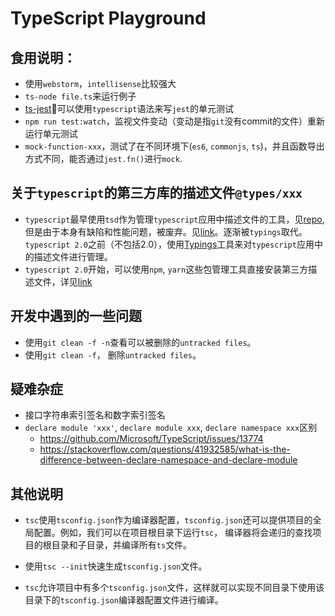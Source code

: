 # TypeScript Playground

## 食用说明：

* 使用`webstorm`，`intellisense`比较强大 
* `ts-node file.ts`来运行例子
* [ts-jest](https://github.com/kulshekhar/ts-jest)可以使用`typescript`语法来写`jest`的单元测试
* `npm run test:watch`，监视文件变动（变动是指`git`没有commit的文件）重新运行单元测试
* `mock-function-xxx`，测试了在不同环境下(`es6`, `commonjs`, `ts`)，并且函数导出方式不同，能否通过`jest.fn()`进行`mock`.

## 关于`typescript`的第三方库的描述文件`@types/xxx`

* `typescript`最早使用`tsd`作为管理`typescript`应用中描述文件的工具，见[repo](https://github.com/DefinitelyTyped/tsd), 但是由于本身有缺陷和性能问题，被废弃。见[link](https://stackoverflow.com/questions/35598876/why-is-tsd-deprecated)。逐渐被`typings`取代。`typescript 2.0`之前（不包括2.0），使用[Typings](https://github.com/typings/typings)工具来对`typescript`应用中的描述文件进行管理。
* `typescript 2.0`开始，可以使用`npm`, `yarn`这些包管理工具直接安装第三方描述文件，详见[link](https://tslang.cn/docs/handbook/declaration-files/consumption.html)

## 开发中遇到的一些问题

* 使用`git clean -f -n`查看可以被删除的`untracked files`。
* 使用`git clean -f`， 删除`untracked files`。


## 疑难杂症

* 接口字符串索引签名和数字索引签名
* `declare module 'xxx'`, `declare module xxx`, `declare namespace xxx`区别
  * https://github.com/Microsoft/TypeScript/issues/13774
  * https://stackoverflow.com/questions/41932585/what-is-the-difference-between-declare-namespace-and-declare-module


## 其他说明

* `tsc`使用`tsconfig.json`作为编译器配置，`tsconfig.json`还可以提供项目的全局配置。例如，我们可以在项目根目录下运行`tsc`，
编译器将会递归的查找项目的根目录和子目录，并编译所有`ts`文件。

* 使用`tsc --init`快速生成`tsconfig.json`文件。

* `tsc`允许项目中有多个`tsconfig.json`文件，这样就可以实现不同目录下使用该目录下的`tsconfig.json`编译器配置文件进行编译。

